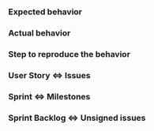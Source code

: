 ### Expected behavior


### Actual behavior


### Step to reproduce the behavior


### User Story <=> Issues


### Sprint <=> Milestones


### Sprint Backlog <=> Unsigned issues


